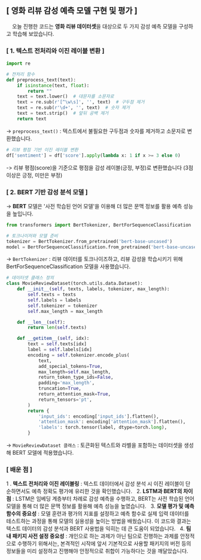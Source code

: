 ## [ 영화 리뷰 감성 예측 모델 구현 및 평가 ]
&nbsp;
&nbsp;
오늘 진행한 코드는 **영화 리뷰 데이터셋**을 대상으로 두 가지 감성 예측 모델을 구성하고 학습해 보았습니다.
&nbsp;
&nbsp;
### [ 1. 텍스트 전처리와 이진 레이블 변환 ]
```python
import re

# 전처리 함수
def preprocess_text(text):
    if isinstance(text, float):
        return ""
    text = text.lower()  # 대문자를 소문자로
    text = re.sub(r'[^\w\s]', '', text)  # 구두점 제거
    text = re.sub(r'\d+', '', text)  # 숫자 제거
    text = text.strip()  # 앞뒤 공백 제거
    return text
```

-> `preprocess_text()` : 텍스트에서 불필요한 구두점과 숫자를 제거하고 소문자로 변환했습니다.
```python
# 리뷰 평점 기반 이진 레이블 변환
df['sentiment'] = df['score'].apply(lambda x: 1 if x >= 3 else 0)
```
-> 리뷰 평점(score)을 기준으로 평점을 감성 레이블(긍정, 부정)로 변환했습니다 (3점 이상은 긍정, 미만은 부정)
&nbsp;
&nbsp;
### [ 2. BERT 기반 감성 분석 모델 ]
-> **BERT** 모델은 '사전 학습된 언어 모델'을 이용해 더 많은 문맥 정보를 활용 예측 성능을 높입니다.
```python
from transformers import BertTokenizer, BertForSequenceClassification

# 토크나이저와 모델 준비
tokenizer = BertTokenizer.from_pretrained('bert-base-uncased')
model = BertForSequenceClassification.from_pretrained('bert-base-uncased', num_labels=2)
```
-> `BertTokenizer` : 리뷰 데이터를 토크나이즈하고, 리뷰 감성을 학습시키기 위해 BertForSequenceClassification 모델을 사용했습니다.
```python
# 데이터셋 클래스 정의
class MovieReviewDataset(torch.utils.data.Dataset):
    def __init__(self, texts, labels, tokenizer, max_length):
        self.texts = texts
        self.labels = labels
        self.tokenizer = tokenizer
        self.max_length = max_length

    def __len__(self):
        return len(self.texts)

    def __getitem__(self, idx):
        text = self.texts[idx]
        label = self.labels[idx]
        encoding = self.tokenizer.encode_plus(
            text,
            add_special_tokens=True,
            max_length=self.max_length,
            return_token_type_ids=False,
            padding='max_length',
            truncation=True,
            return_attention_mask=True,
            return_tensors='pt',
        )
        return {
            'input_ids': encoding['input_ids'].flatten(),
            'attention_mask': encoding['attention_mask'].flatten(),
            'labels': torch.tensor(label, dtype=torch.long),
        }
```
-> `MovieReviewDataset 클래스` : 토큰화된 텍스트와 라벨을 포함하는 데이터셋을 생성해 BERT 모델에 적용했습니다.
&nbsp;
&nbsp;
### [ 배운 점 ]
1 . **텍스트 전처리와 이진 레이블링**
: 텍스트 데이터에서 감성 분석 시 이진 레이블이 단순하면서도 예측 정확도 평가에 유리한 것을 확인했습니다.
&nbsp;
2. **LSTM과 BERT의 차이점**
: LSTM은 임베딩 계층부터 차례로 감성 예측을 수행하고, BERT는 사전 학습된 언어 모델을 통해 더 많은 문맥 정보를 활용해 예측 성능을 높였습니다.
&nbsp;
3. **모델 평가 및 예측 함수의 중요성**
: 모델 훈련과 평가의 지표를 설정하고 예측 함수로 실제 입력 데이터를 테스트하는 과정을 통해 모델의 실용성을 높이는 방법을 배웠습니다.
이 코드와 결과는 텍스트 데이터의 감성 분석과 BERT 사용법을 익히는 데 큰 도움이 되었습니다.
&nbsp;
4. **팀 내 패키지 사전 설정 중요성**
: 개인으로 하는 과제가 아닌 팀으로 진행하는 과제를 안정적으로 수행하기 위해서는, 본격적인 시작에 앞서 기본적으로 사용할 패키지의 버전 등의 정보들을 미리 설정하고 진행해야 안정적으로 취합이 가능하다는 것을 깨달았습니다.



